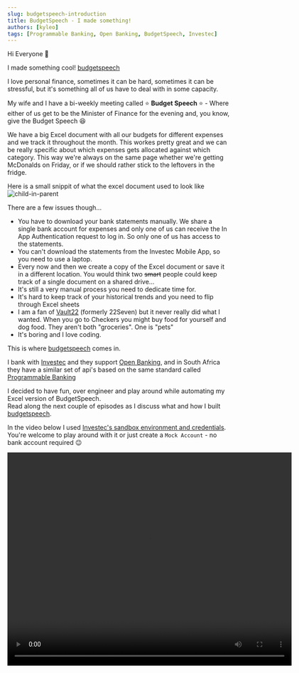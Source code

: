 ```yaml
---
slug: budgetspeech-introduction
title: BudgetSpeech - I made something!
authors: [kyleo]
tags: [Programmable Banking, Open Banking, BudgetSpeech, Investec]
---
```


Hi Everyone :wave:

I made something cool! [budgetspeech](https://budgetspeech.cloud)

I love personal finance, sometimes it can be hard, sometimes it can be stressful, but it's something all of us have to deal with in some capacity.

My wife and I have a bi-weekly meeting called :star: <b>Budget Speech </b> :star: - Where either of us get to be the Minister of Finance for the evening and, you know, give the Budget Speech :satisfied:

We have a big Excel document with all our budgets for different expenses and we track it throughout the month. This workes pretty great and we can be really specific about which expenses gets allocated against which category. This way we're always on the same page whether we're getting McDonalds on Friday, or if we should rather stick to the leftovers in the fridge.

Here is a small snippit of what the excel document used to look like
![child-in-parent](/img/blog-images/budgetspeech-introduction/budgetspeech-excel.png)

There are a few issues though...

- You have to download your bank statements manually. We share a single bank account for expenses and only one of us can receive the In App Authentication request to log in. So only one of us has access to the statements.
- You can't download the statements from the Investec Mobile App, so you need to use a laptop.
- Every now and then we create a copy of the Excel document or save it in a different location. You would think two ~~smart~~ people could keep track of a single document on a shared drive...
- It's still a very manual process you need to dedicate time for.
- It's hard to keep track of your historical trends and you need to flip through Excel sheets
- I am a fan of [Vault22](https://www.vault22.io/) (formerly 22Seven) but it never really did what I wanted. When you go to Checkers you might buy food for yourself and dog food. They aren't both "groceries". One is "pets"
- It's boring and I love coding.

This is where [budgetspeech](https://budgetspeech.cloud) comes in.

I bank with [Investec](https://www.investec.com/) and they support [Open Banking](https://www.investec.com/en_gb/welcome-to-investec/digital/open-banking.html), and in South Africa they have a similar set of api's based on the same standard called [Programmable Banking](https://www.investec.com/en_za/banking/tech-professionals/programmable-banking.html)

I decided to have fun, over engineer and play around while automating my Excel version of BudgetSpeech.  
Read along the next couple of episodes as I discuss what and how I built [budgetspeech](https://budgetspeech.cloud).

In the video below I used [Investec's sandbox environment and credentials](https://developer.investec.com/za/api-products/documentation/SA_PB_Account_Information#section/Authentication). You're welcome to play around with it or just create a `Mock Account` - no bank account required :wink:

<video width="640" height="480" controls autoplay>
    <source src="/img/blog-images/budgetspeech-introduction/budgetspeech-create-account.mp4" type="video/mp4"/>
</video>
